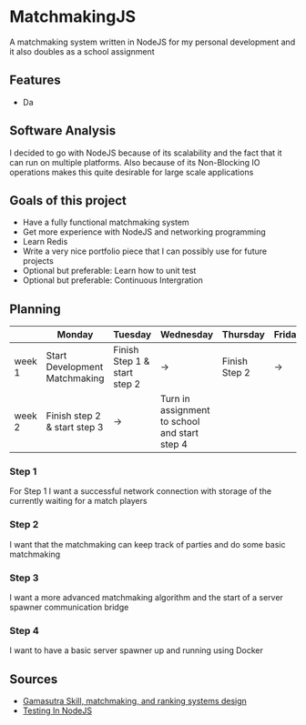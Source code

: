 # MatchmakingJS
A matchmaking system written in NodeJS for my personal development and it also doubles as a school assignment 

## Features
- Da

## Software Analysis 
I decided to go with NodeJS because of its scalability and the fact that it can run on multiple platforms.
Also because of its Non-Blocking IO operations makes this quite desirable for large scale applications

## Goals of this project
- Have a fully functional matchmaking system
- Get more experience with NodeJS and networking programming
- Learn Redis
- Write a very nice portfolio piece that I can possibly use for future projects
- Optional but preferable: Learn how to unit test
- Optional but preferable: Continuous Intergration 


## Planning 

| | Monday | Tuesday | Wednesday | Thursday | Friday |
| --- | --- | --- | --- | --- | --- |
|week 1 | Start Development Matchmaking | Finish Step 1 & start step 2 | -> | Finish Step 2 | ->
|week 2 | Finish step 2 & start step 3 | -> | Turn in assignment to school and start step 4 |

### Step 1
For Step 1 I want a successful network connection with storage of the currently waiting for a match players

### Step 2
I want that the matchmaking can keep track of parties and do some basic matchmaking

### Step 3
I want a more advanced matchmaking algorithm and the start of a server spawner communication bridge

### Step 4
I want to have a basic server spawner up and running using Docker

## Sources
- [Gamasutra Skill, matchmaking, and ranking systems design](https://www.gamasutra.com/view/news/310968/Video_Skill_matchmaking_and_ranking_systems_design.php)
- [Testing In NodeJS](https://blog.risingstack.com/node-hero-node-js-unit-testing-tutorial/)
